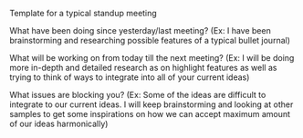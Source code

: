 Template for a typical standup meeting

What have been doing since yesterday/last meeting?
(Ex: I have been brainstorming and researching possible features of a typical bullet journal)

What will be working on from today till the next meeting?
(Ex: I will be doing more in-depth and detailed research as on highlight features as well as trying to think of ways to integrate into all of your current ideas)

What issues are blocking you?
(Ex: Some of the ideas are difficult to integrate to our current ideas. I will keep brainstorming and looking at other samples to get some inspirations on how we can accept maximum amount of our ideas harmonically)
